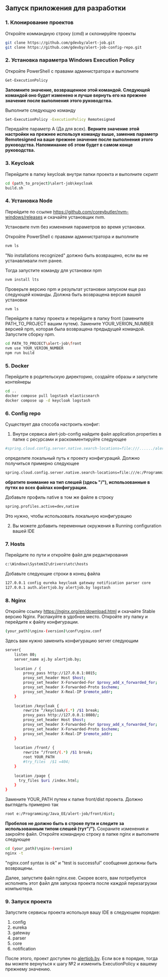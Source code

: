 ## Запуск приложения для разработки

### 1. Клонирование проектов

Откройте коммандную строку (cmd) и склонируйте проекты

```bash
git clone https://github.com/gdevby/alert-job.git
git clone https://github.com/gdevby/alert-job-config-repo.git
```

### 2. Установка параметра Windows Execution Policy

Откройте PowerShell с правами администратора и выполните
```bash
Get-ExecutionPolicy
```
<b> Запомните значение, возвращенное этой командой. Следующей командой оно будет изменено и лучше вернуть его на прежнее значение после выполнения этого руководства. </b>

Выполните следующую команду
```bash
Set-ExecutionPolicy -ExecutionPolicy Remotesigned
```
Передайте параметр А (Да для всех). <b> Верните значение этой настройки на прежнее используя команду выше, заменив параметр Remotesigned на ваше прежнее значение после выполнения этого руководства. Напоминание об этом будет в самом конце руководства.</b>

### 3. Keycloak

Перейдите в папку keycloak внутри папки проекта и выполните скрипт
```bash
cd (path_to_project)\alert-job\keycloak
build.sh
```
### 4. Установка Node
Перейдите по ссылке https://github.com/coreybutler/nvm-windows/releases и скачайте установщик nvm.

Установите nvm без изменения параметров во время установки.

Откройте PowerShell с правами администратора и выполните
```bash
nvm ls
```
"No installations recognized" должно быть возвращено, если вы не устанавливали nvm ранее.

Тогда запустите команду для установки npm
```bash
nvm install lts
```
Проверьте версию npm и результат установки запуском еще раз следующей команды. Должна быть возвращена версия вашей установки
 ```bash
nvm ls
```
Перейдите в папку проекта и перейдите в папку front (замените PATH_TO_PROJECT вашим путем). Замените YOUR_VERION_NUMBER версией npm, которая была возвращена предыдущей командой. Запустите сборку npm.
```bash
cd PATH_TO_PROJECT\alert-job\front
nvm use YOUR_VERION_NUMBER
npm run build
```

### 5. Docker 
Перейдите в родительскую директорию, создайте образы и запустите контейнеры
```bash
cd ..
docker compose pull logstash elasticsearch
docker compose up -d keycloak logstash
```

### 6. Config repo

Существует два способа настроить конфиг:

1. Внутри сервиса alert-job-config найдите файл application.properties в папке с ресурсами и раскомментируйте следующее
```bash
#spring.cloud.config.server.native.search-locations=file:///....../alert-job-config-repo 
```
определите локальный путь к проекту конфигураций. Должно получиться примерно следующее
```bash
spring.cloud.config.server.native.search-locations=file:///e:/Programming/Java_EE/alert-job-config-repo/
```
<b> обратите внимание на тип слешей (здесь "/"), использованные в путях во всех файлах конфигурации. </b>

Добавьте профиль native в том же файле в строку
```bash
spring.profiles.active=dev,native
```
Это нужно, чтобы использовать локальную конфигурацию

2. Вы можете добавить переменные окружения в Running configuration вашей IDE 

### 7. Hosts

Перейдите по пути и откройте файл для редактирования
```bash
c:\Windows\System32\drivers\etc\hosts
```

Добавьте следующие строки в конец файла
```bash
127.0.0.1 config eureka keycloak gateway notification parser core 
127.0.0.1 auth.alertjob.by alertjob.by logstash
```

### 8. Nginx

Откройте ссылку https://nginx.org/en/download.html и скачайте Stable версию Nginx. Распакуйте в удобное место. Откройте эту папку и перейдите к файлу конфигурации.
```bash
(your_path)\nginx-(version)\conf\nginx.conf
```
Здесь вам нужно заменить конфигурацию server следующим
```bash
server{
    listen 80;
    server_name aj.by alertjob.by;
    
    location / {
        proxy_pass http://127.0.0.1:8015;
        proxy_set_header Host $host;
        proxy_set_header X-Forwarded-For $proxy_add_x_forwarded_for;
        proxy_set_header X-Forwarded-Proto $scheme;
        proxy_set_header X-Real-IP $remote_addr;
    }
    
    location /keycloak {
        rewrite ^/keycloak/(.*) /$1 break;
        proxy_pass http://127.0.0.1:8080/;
        proxy_set_header Host $host;
        proxy_set_header X-Forwarded-For $proxy_add_x_forwarded_for;
        proxy_set_header X-Forwarded-Proto $scheme;
        proxy_set_header X-Real-IP $remote_addr;
    }
    
    location /front/ {
        rewrite ^/front/(.*) /$1 break;
        root YOUR_PATH
        #try_files  /$1 =404;
    }
    
    location /page {
      try_files $uri /index.html;
    }
}
```
Замените YOUR_PATH путем к папке front/dist проекта. Должно выглядеть примерно так
```bash 
root e:/Programming/Java_EE/alert-job/front/dist; 
```
<b> Пробелов не должно быть в строке пути и следите за использованным типом слешей (тут"/"). </b> Сохраните изменения и закройте файл. Откройте командную строку в папке nginx и выполните следующее
```bash 
cd (your_path)\nginx-(version)
nginx -t
```
"nginx.conf syntax is ok" и "test is successful" сообщения должны быть возвращены. 

Далее, запустите файл nginx.exe. Скорее всего, вам потребуется исполнять этот файл для запуска проекта после каждой перезагрузки компьютера.

### 9. Запуск проекта
Запустите сервисы проекта используя вашу IDE в следующем порядке:
1. config 
2. eureka 
3. gateway 
4. parser 
5. core 
6. notification 

После этого, проект доступен по [alertjob.by](http://alertjob.by/). Если все в порядке, тогда вы можете вернуться к шагу №2 и изменить ExecutionPolicy к вашему прежнему значению.